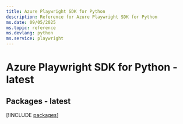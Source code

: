 ```yaml
---
title: Azure Playwright SDK for Python
description: Reference for Azure Playwright SDK for Python
ms.date: 09/05/2025
ms.topic: reference
ms.devlang: python
ms.service: playwright
---
```

# Azure Playwright SDK for Python - latest
## Packages - latest
[!INCLUDE [packages](playwright-index.md)]